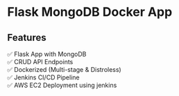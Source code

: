 # Flask MongoDB Docker App

## Features
✅ Flask App with MongoDB  
✅ CRUD API Endpoints  
✅ Dockerized (Multi-stage & Distroless)  
✅ Jenkins CI/CD Pipeline  
✅ AWS EC2 Deployment using jenkins


